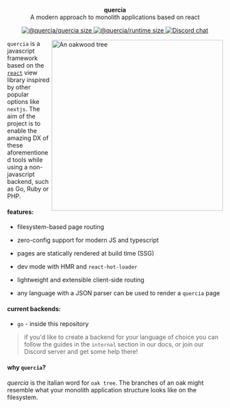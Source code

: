 <p align="center">
  <b>quercia</b><br>
  A modern approach to monolith applications based on react
</p>

<p align="center">
  <!-- @quercia/quercia size -->
  <a href="https://bundlephobia.com/result?p=@quercia/quercia">
    <img src="https://badgen.net/bundlephobia/minzip/@quercia/quercia"
      alt="@quercia/quercia size" />
  </a>
  <!-- @quercia/runtime size -->
  <a href="https://bundlephobia.com/result?p=@quercia/runtime">
    <img src="https://badgen.net/bundlephobia/minzip/@quercia/runtime"
      alt="@quercia/runtime size" />
  </a>
  <!-- Discord chat -->
  <a href="https://discord.gg/TvDTzK">
    <img src="https://img.shields.io/discord/702086867776045166"
      alt="Discord chat" />
  </a>
</p>

<a href="https://unsplash.com/photos/tLSu12Rv1jQ"><img  src="https://images.unsplash.com/photo-1568654792529-d6f9f8a1c231?ixlib=rb-1.2.1&auto=format&fit=crop&w=400&q=80" align="right" alt="An oakwood tree"  width="400px"></a>

`quercia` is a javascript framework based on the [`react`](https://reactjs.org)
view library inspired by other popular options like `nextjs`. The aim of the
project is to enable the amazing DX of these aforementioned tools while using a
non-javascript backend, such as Go, Ruby or PHP.

#### features:

- filesystem-based page routing

- zero-config support for modern JS and typescript

- pages are statically rendered at build time (SSG)

- dev mode with HMR and `react-hot-loader`

- lightweight and extensible client-side routing

- any language with a JSON parser can be used to render a `quercia` page

#### current backends:

- `go` - inside this repository

> if you'd like to create a backend for your language of choice you can follow
> the guides in the `internal` section in our docs, or join our Discord server
> and get some help there!

#### why `quercia`?

_quercia_ is the italian word for `oak tree`. The branches of an oak might
resemble what your monolith application structure looks like on the filesystem.
